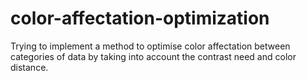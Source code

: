 # color-affectation-optimization
Trying to implement a method to optimise color affectation between categories of data by taking into account the contrast need and color distance.
